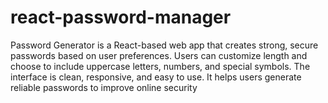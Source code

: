 # react-password-manager
Password Generator is a React-based web app that creates strong, secure passwords based on user preferences. Users can customize length and choose to include uppercase letters, numbers, and special symbols. The interface is clean, responsive, and easy to use. It helps users generate reliable passwords to improve online security
